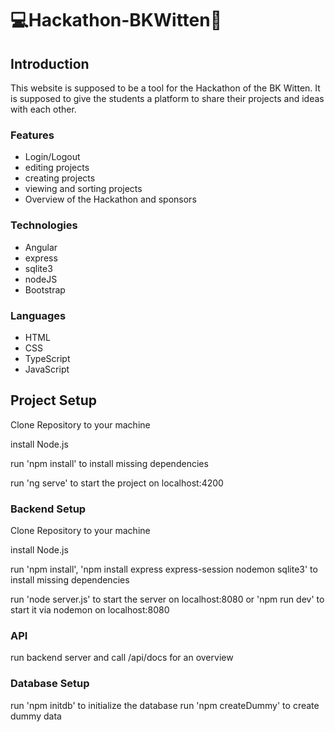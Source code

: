 # 💻Hackathon-BKWitten🚀

## Introduction

  This website is supposed to be a tool for the Hackathon of the BK Witten. 
  It is supposed to give the students a platform to share their projects and ideas with each other.
  
  ### Features

  - Login/Logout
  - editing projects
  - creating projects
  - viewing and sorting projects
  - Overview of the Hackathon and sponsors
  
  ### Technologies

  - Angular
  - express
  - sqlite3
  - nodeJS
  - Bootstrap
  
  ### Languages
  - HTML
  - CSS
  - TypeScript
  - JavaScript
  

## Project Setup

  Clone Repository to your machine
  
  install Node.js
  
  run 'npm install' to install missing dependencies

  run 'ng serve' to start the project on localhost:4200

  ### Backend Setup

  Clone Repository to your machine

  install Node.js

  run 'npm install', 'npm install express express-session nodemon sqlite3' to install missing dependencies

  run 'node server.js' to start the server on localhost:8080
  or 'npm run dev' to start it via nodemon on localhost:8080

  ### API 

  run backend server and call /api/docs for an overview

  ### Database Setup

  run 'npm initdb' to initialize the database
  run 'npm createDummy' to create dummy data

